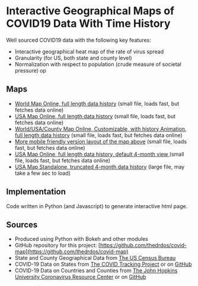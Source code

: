 # Interactive Geographical Maps of COVID19 Data With Time History

Well sourced COVID19 data with the following key features:

* Interactive geographical heat map of the rate of virus spread
* Granularity (for US, both state and county level)
* Normalization with respect to population (crude measure of societal pressure)
op
## Maps
* [World Map Online, full length data history](plots/map_World_PerMil.html) (small file, loads fast, but fetches data online)
* [USA Map Online, full length data history](plots/map_US_PerMil.html) (small file, loads fast, but fetches data online)
* [World/USA/County Map Online, Customizable, with history Animation, full length data history](plots/map_graph_Custom.html) (small file, loads fast, but fetches data online)
* [More mobile friendly version layout of the map above](plots/map_graph_Custom_mobile.html) (small file, loads fast, but fetches data online)
* [USA Map Online, full length data history, default 4-month view ](plots/map_4mon_external_data.html) (small file, loads fast, but fetches data online)
* [USA Map Standalone, truncated 4-month data history](plots/map_4mon_standalone.html) (large file, may take a few sec to load)

## Implementation

Code written in Python (and Javascript) to generate interactive html page.

## Sources

* Produced using Python with Bokeh and other modules
* GitHub repository for this project: [https://github.com/thedrdos/covid-map](https://github.com/thedrdos/covid-map)
* State and County Geographical Data from [The US Census Bureau](http://www2.census.gov/geo/tiger/)
* COVID-19 Data on States from [The COVID Tracking Project](https://covidtracking.com) or on [GitHub](https://github.com/COVID19Tracking/covid-tracking-data)
* COVID-19 Data on Countries and Counties from [The John Hopkins University Coronavirus Resource Center](https://coronavirus.jhu.edu)
     or on [GitHub](https://github.com/CSSEGISandData/COVID-19.gi)
